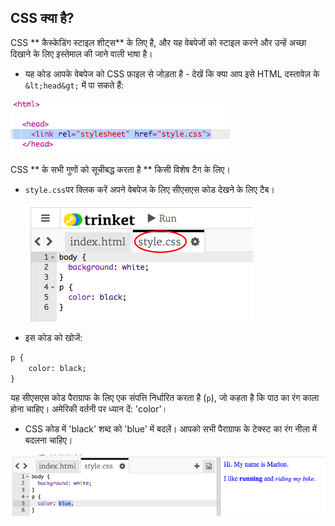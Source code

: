 ## CSS क्या है?

CSS ** कैस्केडिंग स्टाइल शीट्स** के लिए है, और यह वेबपेजों को स्टाइल करने और उन्हें अच्छा दिखाने के लिए इस्तेमाल की जाने वाली भाषा है।

+ यह कोड आपके वेबपेज को CSS फ़ाइल से जोड़ता है - देखें कि क्या आप इसे HTML दस्तावेज़ के `&lt;head&gt;` में पा सकते हैं:

![screenshot](images/birthday-css-link.png)

CSS ** के सभी गुणों को सूचीबद्ध करता है ** किसी विशेष टैग के लिए।

+ ` style.css `पर क्लिक करें अपने वेबपेज के लिए सीएसएस कोड देखने के लिए टैब।
    
    ![स्क्रीनशॉट](images/birthday-css-tab.png)

+ इस कोड को खोजें:

```html
p {
    color: black;
}
```

यह सीएसएस कोड पैराग्राफ के लिए एक संपत्ति निर्धारित करता है (` p `), जो कहता है कि पाठ का रंग काला होना चाहिए। अमेरिकी वर्तनी पर ध्यान दें: 'color'।

+ CSS कोड में 'black' शब्द को 'blue' में बदलें। आपको सभी पैराग्राफ के टेक्स्ट का रंग नीला में बदलना चाहिए।

![स्क्रीनशॉट](images/birthday-edit-css.png)